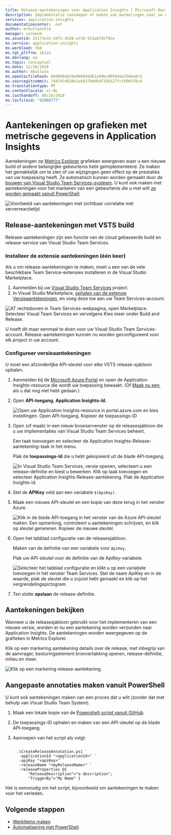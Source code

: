 ```yaml
---
title: Release-aantekeningen voor Application Insights | Microsoft Docs
description: Implementatie toevoegen of maken van markeringen naar uw explorer grafieken met metrische gegevens in Application Insights.
services: application-insights
documentationcenter: .net
author: mrbullwinkle
manager: carmonm
ms.assetid: 23173e33-d4f2-4528-a730-913a8fd5f02e
ms.service: application-insights
ms.workload: tbd
ms.tgt_pltfrm: ibiza
ms.devlang: na
ms.topic: conceptual
ms.date: 11/16/2016
ms.author: mbullwin
ms.openlocfilehash: 660080a629e00884dd61a49bc0950ebe25b6a0c5
ms.sourcegitcommit: 744747d828e1ab937b0d6df358127fcf6965f8c8
ms.translationtype: MT
ms.contentlocale: nl-NL
ms.lasthandoff: 08/16/2018
ms.locfileid: "42060777"
---
```

# <a name="annotations-on-metric-charts-in-application-insights"></a>Aantekeningen op grafieken met metrische gegevens in Application Insights
Aantekeningen op [Metrics Explorer](app-insights-metrics-explorer.md) grafieken weergeven waar u een nieuwe build of andere belangrijke gebeurtenis hebt geïmplementeerd. Ze maken het gemakkelijk om te zien of uw wijzigingen geen effect op de prestaties van uw toepassing heeft. Ze automatisch kunnen worden gemaakt door de [bouwen van Visual Studio Team Services-systeem](https://docs.microsoft.com/vsts/pipelines/tasks/). U kunt ook maken met aantekeningen voor het markeren van een gebeurtenis die u met wilt [ze worden gemaakt vanuit PowerShell](#create-annotations-from-powershell).

![Voorbeeld van aantekeningen met zichtbaar correlatie met serverreactietijd](./media/app-insights-annotations/00.png)



## <a name="release-annotations-with-vsts-build"></a>Release-aantekeningen met VSTS build

Release-aantekeningen zijn een functie van de cloud gebaseerde build en release-service van Visual Studio Team Services. 

### <a name="install-the-annotations-extension-one-time"></a>Installeer de extensie aantekeningen (één keer)
Als u om release-aantekeningen te maken, moet u een van de vele beschikbare Team Service-extensies installeren in de Visual Studio Marketplace.

1. Aanmelden bij uw [Visual Studio Team Services](https://visualstudio.microsoft.com/vso/) project.
2. In Visual Studio Marketplace, [ophalen van de extensie Versieaantekeningen](https://marketplace.visualstudio.com/items/ms-appinsights.appinsightsreleaseannotations), en voeg deze toe aan uw Team Services-account.

![AT rechtsboven in Team Services-webpagina, open Marketplace. Selecteer Visual Team Services en vervolgens Kies meer onder Build and Release.](./media/app-insights-annotations/10.png)

U hoeft dit maar eenmaal te doen voor uw Visual Studio Team Services-account. Release-aantekeningen kunnen nu worden geconfigureerd voor elk project in uw account. 

### <a name="configure-release-annotations"></a>Configureer versieaantekeningen

U moet een afzonderlijke API-sleutel voor elke VSTS release-sjabloon ophalen.

1. Aanmelden bij de [Microsoft Azure Portal](https://portal.azure.com) en open de Application Insights-resource die wordt uw toepassing bewaakt. (Of [Maak nu een](app-insights-overview.md), als u dat nog niet hebt gedaan.)
2. Open **API-toegang**, **Application Insights-Id**.
   
    ![Open uw Application Insights-resource in portal.azure.com en kies instellingen. Open API-toegang. Kopieer de toepassings-ID](./media/app-insights-annotations/20.png)

4. Open (of maak) in een nieuw browservenster op de releasesjabloon die u uw implementaties van Visual Studio Team Services beheert. 
   
    Een taak toevoegen en selecteer de Application Insights-Release-aantekening-taak in het menu.
   
    Plak de **toepassings-Id** die u hebt gekopieerd uit de blade API-toegang.
   
    ![In Visual Studio Team Services, versie openen, selecteert u een release-definitie en kiest u bewerken. Klik op taak toevoegen en selecteer Application Insights-Release-aantekening. Plak de Application Insights-id.](./media/app-insights-annotations/30.png)
4. Stel de **APIKey** veld aan een variabele `$(ApiKey)`.

5. Maak een nieuwe API-sleutel en een kopie van deze terug in het venster Azure.
   
    ![Klik in de blade API-toegang in het venster van de Azure API-sleutel maken. Een opmerking, controleert u aantekeningen schrijven, en klik op sleutel genereren. Kopieer de nieuwe sleutel.](./media/app-insights-annotations/40.png)

6. Open het tabblad configuratie van de releasesjabloon.
   
    Maken van de definitie van een variabele voor `ApiKey`.
   
    Plak uw API-sleutel voor de definitie van de ApiKey-variabele.
   
    ![Selecteer het tabblad configuratie en klikt u op een variabele toevoegen in het venster Team Services. Stel de naam ApiKey en in de waarde, plak de sleutel die u zojuist hebt gemaakt en klik op het vergrendelingspictogram.](./media/app-insights-annotations/50.png)
7. Ten slotte **opslaan** de release-definitie.


## <a name="view-annotations"></a>Aantekeningen bekijken
Wanneer u de releasesjabloon gebruikt voor het implementeren van een nieuwe versie, worden er nu een aantekening worden verzonden naar Application Insights. De aantekeningen worden weergegeven op de grafieken in Metrics Explorer.

Klik op een markering aantekening details over de release, met inbegrip van de aanvrager, besturingselement bronvertakking openen, release-definitie, milieu en meer.

![Klik op een markering release-aantekening.](./media/app-insights-annotations/60.png)

## <a name="create-custom-annotations-from-powershell"></a>Aangepaste annotaties maken vanuit PowerShell
U kunt ook aantekeningen maken van een proces dat u wilt (zonder dat met behulp van Visual Studio Team System). 


1. Maak een lokale kopie van de [Powershell-script vanuit GitHub](https://github.com/Microsoft/ApplicationInsights-Home/blob/master/API/CreateReleaseAnnotation.ps1).

2. De toepassings-ID ophalen en maken van een API-sleutel op de blade API-toegang.

3. Aanroepen van het script als volgt:

```PS

     .\CreateReleaseAnnotation.ps1 `
      -applicationId "<applicationId>" `
      -apiKey "<apiKey>" `
      -releaseName "<myReleaseName>" `
      -releaseProperties @{
          "ReleaseDescription"="a description";
          "TriggerBy"="My Name" }
```

Het is eenvoudig om het script, bijvoorbeeld om aantekeningen te maken voor het verleden.

## <a name="next-steps"></a>Volgende stappen

* [Werkitems maken](app-insights-diagnostic-search.md#create-work-item)
* [Automatisering met PowerShell](app-insights-powershell.md)
